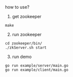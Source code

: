 
how to use?
1. get zookeeper
```
make 
```
2. run zookeeper
```
cd zookeeper/bin/
./zkServer.sh start
```
3. run demo
```
go run example/server/main.go
go run example/client/main.go
```